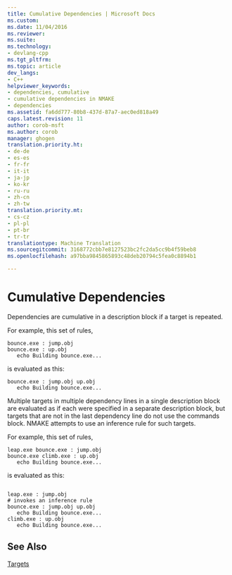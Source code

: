 ```yaml
---
title: Cumulative Dependencies | Microsoft Docs
ms.custom: 
ms.date: 11/04/2016
ms.reviewer: 
ms.suite: 
ms.technology:
- devlang-cpp
ms.tgt_pltfrm: 
ms.topic: article
dev_langs:
- C++
helpviewer_keywords:
- dependencies, cumulative
- cumulative dependencies in NMAKE
- dependencies
ms.assetid: fa6dd777-80b8-437d-87a7-aec0ed818a49
caps.latest.revision: 11
author: corob-msft
ms.author: corob
manager: ghogen
translation.priority.ht:
- de-de
- es-es
- fr-fr
- it-it
- ja-jp
- ko-kr
- ru-ru
- zh-cn
- zh-tw
translation.priority.mt:
- cs-cz
- pl-pl
- pt-br
- tr-tr
translationtype: Machine Translation
ms.sourcegitcommit: 3168772cbb7e8127523bc2fc2da5cc9b4f59beb8
ms.openlocfilehash: a97bba9845865893c48deb20794c5fea0c8894b1

---
```

# Cumulative Dependencies
Dependencies are cumulative in a description block if a target is repeated.  
  
 For example, this set of rules,  
  
```Output  
bounce.exe : jump.obj  
bounce.exe : up.obj  
   echo Building bounce.exe...  
```  
  
 is evaluated as this:  
  
```Output  
bounce.exe : jump.obj up.obj  
   echo Building bounce.exe...  
```  
  
 Multiple targets in multiple dependency lines in a single description block are evaluated as if each were specified in a separate description block, but targets that are not in the last dependency line do not use the commands block. NMAKE attempts to use an inference rule for such targets.  
  
 For example, this set of rules,  
  
```Output  
leap.exe bounce.exe : jump.obj  
bounce.exe climb.exe : up.obj  
   echo Building bounce.exe...  
```  
  
 is evaluated as this:  
  
```Output  
  
leap.exe : jump.obj  
# invokes an inference rule  
bounce.exe : jump.obj up.obj  
   echo Building bounce.exe...  
climb.exe : up.obj  
   echo Building bounce.exe...  
```  
  
## See Also  
 [Targets](../build/targets.md)


<!--HONumber=Jan17_HO1-->


